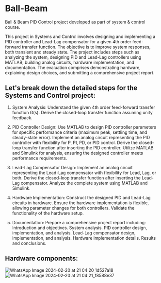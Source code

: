 # Ball-Beam
Ball &amp; Beam PID Control project developed as part of system &amp; control course.

This project in Systems and Control involves designing and implementing a PID controller and Lead-Lag compensator for a given 4th order feed-forward transfer function. The objective is to improve system responses, both transient and steady state. The project includes steps such as analyzing the system, designing PID and Lead-Lag controllers using MATLAB, building analog circuits, hardware implementation, and documentation. The evaluation comprises demonstrating hardware, explaining design choices, and submitting a comprehensive project report. 

## Let's break down the detailed steps for the Systems and Control project:

1. System Analysis:
Understand the given 4th order feed-forward transfer function G(s).
Derive the closed-loop transfer function assuming unity feedback.

2. PID Controller Design:
Use MATLAB to design PID controller parameters for specific performance criteria (maximum peak, settling time, and steady-state error).
Implement an analog circuit representing the PID controller with flexibility for P, PI, PD, or PID control.
Derive the closed-loop transfer function after inserting the PID controller.
Utilize MATLAB and Simulink for analysis, ensuring the designed controller meets performance requirements.

3. Lead-Lag Compensator Design:
Implement an analog circuit representing the Lead-Lag compensator with flexibility for Lead, Lag, or both.
Derive the closed-loop transfer function after inserting the Lead-Lag compensator.
Analyze the complete system using MATLAB and Simulink.

4. Hardware Implementation:
Construct the designed PID and Lead-Lag circuits in hardware.
Ensure the hardware implementation is flexible, allowing parameter changes for both controllers.
Validate the functionality of the hardware setup.

5. Documentation:
Prepare a comprehensive project report including:
Introduction and objectives.
System analysis.
PID controller design, implementation, and analysis.
Lead-Lag compensator design, implementation, and analysis.
Hardware implementation details.
Results and conclusions.

## Hardware components:

![WhatsApp Image 2024-02-20 at 21 04 20_1d527a18](https://github.com/ssamop/Ball-Beam/assets/76449196/365ebfe8-4675-4e14-aeb8-2d4976bb8f96)
![WhatsApp Image 2024-02-20 at 21 04 21_f8588e37](https://github.com/ssamop/Ball-Beam/assets/76449196/a803793b-deab-4a0e-8dec-671791eca19c)


